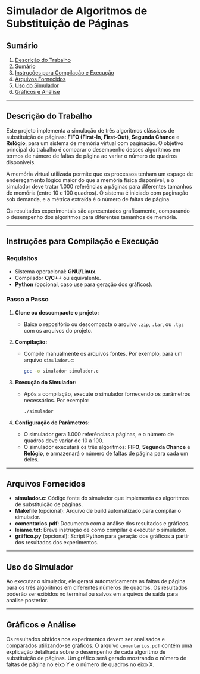 # Simulador de Algoritmos de Substituição de Páginas

## Sumário

1. [Descrição do Trabalho](#descrição-do-trabalho)
2. [Sumário](#sumário)
3. [Instruções para Compilação e Execução](#instruções-para-compilação-e-execução)
4. [Arquivos Fornecidos](#arquivos-fornecidos)
5. [Uso do Simulador](#uso-do-simulador)
6. [Gráficos e Análise](#gráficos-e-análise)


---
## Descrição do Trabalho

Este projeto implementa a simulação de três algoritmos clássicos de substituição de páginas: **FIFO (First-In, First-Out)**, **Segunda Chance** e **Relógio**, para um sistema de memória virtual com paginação. O objetivo principal do trabalho é comparar o desempenho desses algoritmos em termos de número de faltas de página ao variar o número de quadros disponíveis.

A memória virtual utilizada permite que os processos tenham um espaço de endereçamento lógico maior do que a memória física disponível, e o simulador deve tratar 1.000 referências a páginas para diferentes tamanhos de memória (entre 10 e 100 quadros). O sistema é iniciado com paginação sob demanda, e a métrica extraída é o número de faltas de página.

Os resultados experimentais são apresentados graficamente, comparando o desempenho dos algoritmos para diferentes tamanhos de memória.


---

## Instruções para Compilação e Execução

### Requisitos

- Sistema operacional: **GNU/Linux**.
- Compilador **C/C++** ou equivalente.
- **Python** (opcional, caso use para geração dos gráficos).

### Passo a Passo

1. **Clone ou descompacte o projeto:**
   - Baixe o repositório ou descompacte o arquivo `.zip`, `.tar`, ou `.tgz` com os arquivos do projeto.

2. **Compilação:**

   - Compile manualmente os arquivos fontes. Por exemplo, para um arquivo `simulador.c`:
     ```bash
     gcc -o simulador simulador.c
     ```

3. **Execução do Simulador:**
   - Após a compilação, execute o simulador fornecendo os parâmetros necessários. Por exemplo:
     ```bash
     ./simulador
     ```

4. **Configuração de Parâmetros:**
   - O simulador gera 1.000 referências a páginas, e o número de quadros deve variar de 10 a 100.
   - O simulador executará os três algoritmos: **FIFO**, **Segunda Chance** e **Relógio**, e armazenará o número de faltas de página para cada um deles.

---

## Arquivos Fornecidos

- **simulador.c**: Código fonte do simulador que implementa os algoritmos de substituição de páginas.
- **Makefile** (opcional): Arquivo de build automatizado para compilar o simulador.
- **comentarios.pdf**: Documento com a análise dos resultados e gráficos.
- **leiame.txt**: Breve instrução de como compilar e executar o simulador.
- **gráfico.py** (opcional): Script Python para geração dos gráficos a partir dos resultados dos experimentos.

---

## Uso do Simulador

Ao executar o simulador, ele gerará automaticamente as faltas de página para os três algoritmos em diferentes números de quadros. Os resultados poderão ser exibidos no terminal ou salvos em arquivos de saída para análise posterior.

---

## Gráficos e Análise

Os resultados obtidos nos experimentos devem ser analisados e comparados utilizando-se gráficos. O arquivo `comentarios.pdf` contém uma explicação detalhada sobre o desempenho de cada algoritmo de substituição de páginas. Um gráfico será gerado mostrando o número de faltas de página no eixo Y e o número de quadros no eixo X.
